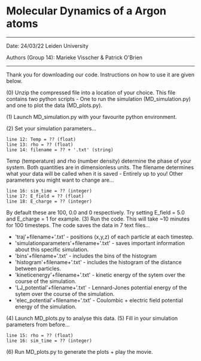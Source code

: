 # Molecular Dynamics of a Argon atoms
-------------------------------------

Date: 24/03/22
Leiden University

Authors (Group 14): Marieke Visscher \& Patrick O'Brien

-------------------------------------

Thank you for downloading our code.
Instructions on how to use it are given below.

(0) Unzip the compressed file into a location of your choice.
This file contains two python scripts - One to run the simulation
(MD_simulation.py) and one to plot the data (MD_plots.py).

(1) Launch MD_simulation.py with your favourite python environment.

(2) Set your simulation parameters...

	line 12: Temp = ?? (float)
	line 13: rho = ?? (float)
	line 14: filename = ?? + '.txt' (string)

Temp (temperature) and rho (number density) determine the
phase of your system. Both quantities are in dimensionless
units. The filename determines what your data will be 
called when it is saved - Entirely up to you!
Other parameters you might want to change are...

	line 16: sim_time = ?? (integer)
	line 17: E_field = ?? (float)
	line 18: E_charge = ?? (integer)

By default these are 100, 0.0 and 0 respectively. Try setting 
E_field = 5.0 and E_charge = 1 for example. 
(3) Run the code. This will take ~10 minutes for 100 timesteps.
The code saves the data in 7 text files... 

* 'traj'+filename+'.txt' - positions (x,y,z) of each particle at
   each timestep.
* 'simulationparameters'+filename+'.txt' - saves important
   information about this specific simulation. 
* 'bins'+filename+'.txt' - includes the bins of the histogram
* 'histogram'+filename+'.txt' - includes the histogram of the 
   distance between particles. 
* 'kineticenergy'+filename+'.txt' - kinetic energy of the sytem
   over the course of the simulation.
* 'LJ_potential'+filename+'.txt' - Lennard-Jones potential energy
   of the sytem over the course of the simulation.
* 'elec_potential'+filename+'.txt' - Coulombic + electric field
   potential energy of the simulation.

(4) Launch MD_plots.py to analyse this data.
(5) Fill in your simulation parameters from before...

	line 15: rho = ?? (float)
	line 16: sim_time = ?? (integer)

(6) Run MD_plots.py to generate the plots + play the movie.







